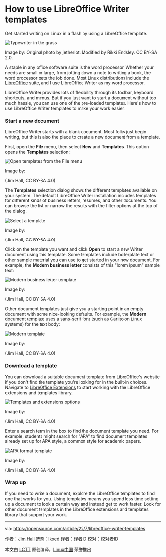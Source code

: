 [#]: subject: "How to use LibreOffice Writer templates"
[#]: via: "https://opensource.com/article/22/7/libreoffice-writer-templates"
[#]: author: "Jim Hall https://opensource.com/users/jim-hall"
[#]: collector: "lkxed"
[#]: translator: "geekpi"
[#]: reviewer: " "
[#]: publisher: " "
[#]: url: " "

How to use LibreOffice Writer templates
======
Get started writing on Linux in a flash by using a LibreOffice template.

![Typewriter in the grass][1]

Image by: Original photo by jetheriot. Modified by Rikki Endsley. CC BY-SA 2.0.

A staple in any office software suite is the word processor. Whether your needs are small or large, from jotting down a note to writing a book, the word processor gets the job done. Most Linux distributions include the [LibreOffice][2] suite, and I use LibreOffice Writer as my word processor.

LibreOffice Writer provides lots of flexibility through its toolbar, keyboard shortcuts, and menus. But if you just want to start a document without too much hassle, you can use one of the pre-loaded templates. Here's how to use LibreOffice Writer templates to make your work easier.

### Start a new document

LibreOffice Writer starts with a blank document. Most folks just begin writing, but this is also the place to create a new document from a template.

First, open the **File** menu, then select **New** and **Templates**. This option opens the **Templates** selection:

![Open templates from the File menu][3]

Image by:

(Jim Hall, CC BY-SA 4.0)

The **Templates** selection dialog shows the different templates available on your system. The default LibreOffice Writer installation includes templates for different kinds of business letters, resumes, and other documents. You can browse the list or narrow the results with the filter options at the top of the dialog.

![Select a template][4]

Image by:

(Jim Hall, CC BY-SA 4.0)

Click on the template you want and click **Open** to start a new Writer document using this template. Some templates include boilerplate text or other sample material you can use to get started in your new document. For example, the **Modern business letter** consists of this "lorem ipsum" sample text:

![Modern business letter template][5]

Image by:

(Jim Hall, CC BY-SA 4.0)

Other document templates just give you a starting point in an empty document with some nice-looking defaults. For example, the **Modern** document template uses a sans-serif font (such as Carlito on Linux systems) for the text body:

![Modern template][6]

Image by:

(Jim Hall, CC BY-SA 4.0)

### Download a template

You can download a suitable document template from LibreOffice's website if you don't find the template you're looking for in the built-in choices. Navigate to [LibreOffice Extensions][7] to start working with the LibreOffice extensions and templates library.

![Templates and extensions options][8]

Image by:

(Jim Hall, CC BY-SA 4.0)

Enter a search term in the box to find the document template you need. For example, students might search for "APA" to find document templates already set up for APA style, a common style for academic papers.

![APA format template][9]

Image by:

(Jim Hall, CC BY-SA 4.0)

### Wrap up

If you need to write a document, explore the LibreOffice templates to find one that works for you. Using templates means you spend less time setting up a document to look a certain way and instead get to work faster. Look for other document templates in the LibreOffice extensions and templates library that support your work.

--------------------------------------------------------------------------------

via: https://opensource.com/article/22/7/libreoffice-writer-templates

作者：[Jim Hall][a]
选题：[lkxed][b]
译者：[译者ID](https://github.com/译者ID)
校对：[校对者ID](https://github.com/校对者ID)

本文由 [LCTT](https://github.com/LCTT/TranslateProject) 原创编译，[Linux中国](https://linux.cn/) 荣誉推出

[a]: https://opensource.com/users/jim-hall
[b]: https://github.com/lkxed
[1]: https://opensource.com/sites/default/files/lead-images/doc-dish-lead.png
[2]: https://www.libreoffice.org/
[3]: https://opensource.com/sites/default/files/2022-07/1new-file-template.png
[4]: https://opensource.com/sites/default/files/2022-07/2templates-selection.png
[5]: https://opensource.com/sites/default/files/2022-07/3modern-bus-letter.png
[6]: https://opensource.com/sites/default/files/2022-07/4modern-template.png
[7]: https://templates.libreoffice.org/
[8]: https://opensource.com/sites/default/files/2022-07/5temps-and-extensions.png
[9]: https://opensource.com/sites/default/files/2022-07/6apa-template.png
